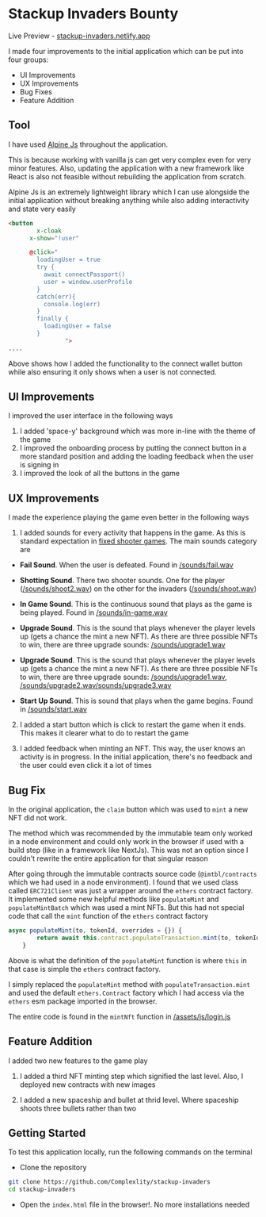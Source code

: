 # Stackup Invaders Bounty

Live Preview - [stackup-invaders.netlify.app](https://stackup-invaders.netlify.app)

I made four improvements to the initial application which can be put into four groups:

- UI Improvements
- UX Improvements
- Bug Fixes
- Feature Addition

## Tool

I have used [Alpine Js](https://alpinejs.dev/) throughout the application.

This is because working with vanilla js can get very complex even for very minor features. Also, updating the application with a new framework like React is also not feasible without rebuilding the application from scratch.

Alpine Js is an extremely lightweight library which I can use alongside the initial application without breaking anything while also adding interactivity and state very easily

```html
<button
        x-cloak
      x-show="!user"

      @click="
        loadingUser = true
        try {
          await connectPassport()
          user = window.userProfile
        }
        catch(err){
          console.log(err)
        }
        finally {
          loadingUser = false
        }
				">
....
```

Above shows how I added the functionality to the connect wallet button while also ensuring it only shows when a user is not connected.

## UI Improvements

I improved the user interface in the following ways

1. I added 'space-y' background which was more in-line with the theme of the game
2. I improved the onboarding process by putting the connect button in a more standard position and adding the loading feedback when the user is signing in
3. I improved the look of all the buttons in the game

## UX Improvements

I made the experience playing the game even better in the following ways

1. I added sounds for every activity that happens in the game. As this is standard expectation in [fixed shooter games](https://en.wikipedia.org/wiki/Category:Fixed_shooters).
The main sounds category are

- **Fail Sound**. When the user is defeated. Found in [/sounds/fail.wav](/sounds/fail.wav)
- **Shotting Sound**. There two shooter sounds. One for the player ([/sounds/shoot2.wav](/sounds/shoot2.wav)) on the other for the invaders
([/sounds/shoot.wav](/sounds/shoot.wav))
- **In Game Sound**. This is the continuous sound that plays as the game is being played. Found in [/sounds/in-game.wav](/sounds/in-game.wav)
- **Upgrade Sound**. This is the sound that plays whenever the player levels up (gets a chance the mint a new NFT). As there are three possible NFTs to win, there are three upgrade sounds: [/sounds/upgrade1.wav](/sounds/upgrade1.wav)
- **Upgrade Sound**. This is the sound that plays whenever the player levels up (gets a chance the mint a new NFT). As there are three possible NFTs to win, there are three upgrade sounds: [/sounds/upgrade1.wav](/sounds/upgrade1.wav),
[/sounds/upgrade2.wav](/sounds/upgrade2.wav)[/sounds/upgrade3.wav](/sounds/upgrade3.wav)

- **Start Up Sound**. This is sound that plays when the game begins. Found in [/sounds/start.wav](/sounds/start.wav)

2. I added a start button which is click to restart the game when it ends. This makes it clearer what to do to restart the game

3. I added feedback when minting an NFT. This way, the user knows an activity is in progress. In the initial application, there's no feedback and the user could even click it a lot of times

## Bug Fix

In the original application, the `claim` button which was used to `mint` a new NFT did not work.

The method which was recommended by the immutable team only worked in a node environment and could only work in the browser if used with a build step (like in a framework like NextJs). This was not an option since I couldn't rewrite the entire application for that singular reason

After going through the immutable contracts source code (`@imtbl/contracts` which we had used in a node environment). I found that we used class called `ERC721Client` was just a wrapper around the `ethers` contract factory. It implemented some new helpful methods like `populateMint` and `populateMintBatch` which was used a mint NFTs. But this had not special code that call the `mint` function of the `ethers` contract factory

```javascript
async populateMint(to, tokenId, overrides = {}) {
        return await this.contract.populateTransaction.mint(to, tokenId, { ...overrides_1.defaultGasOverrides, ...overrides });
    }
```

Above is what the definition of the `populateMint` function is where `this` in that case is simple the `ethers` contract factory.

I simply replaced the `populateMint` method with `populateTransaction.mint` and used the default `ethers.Contract` factory which I had access via the `ethers` esm package imported in the browser.

The entire code is found in the `mintNft` function in  [/assets/js/login.js](/assets/js/login.js)

## Feature Addition

I added two new features to the game play

1. I added a third NFT minting step which signified the last level. Also, I deployed new contracts with new images

2. I added a new spaceship and bullet at thrid level. Where spaceship shoots three bullets rather than two

## Getting Started

To test this application locally, run the following commands on the terminal

- Clone the repository

```bash
git clone https://github.com/Complexlity/stackup-invaders
cd stackup-invaders
```

- Open the `index.html` file in the browser!. No more installations needed